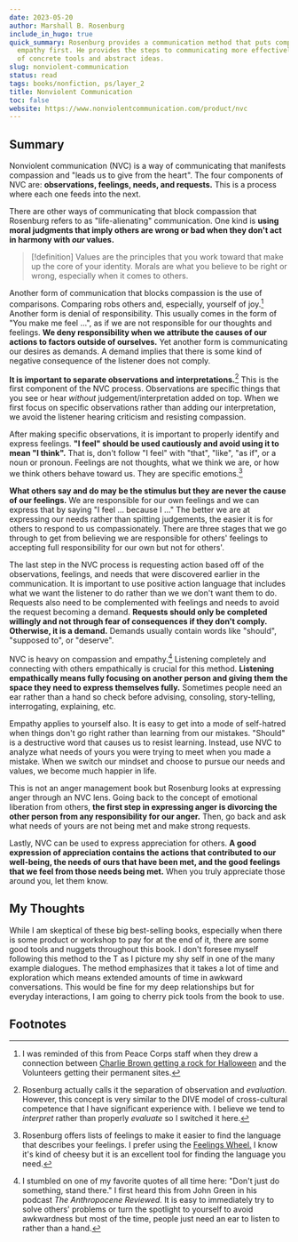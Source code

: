 ```yaml
---
date: 2023-05-20
author: Marshall B. Rosenburg
include_in_hugo: true
quick_summary: Rosenburg provides a communication method that puts compassion and
  empathy first. He provides the steps to communicating more effectively with a mix
  of concrete tools and abstract ideas.
slug: nonviolent-communication
status: read
tags: books/nonfiction, ps/layer_2
title: Nonviolent Communication
toc: false
website: https://www.nonviolentcommunication.com/product/nvc
---
```


## Summary

Nonviolent communication (NVC) is a way of communicating that manifests compassion and "leads us to give from the heart". The four components of NVC are: **observations, feelings, needs, and requests.** This is a process where each one feeds into the next.

There are other ways of communicating that block compassion that Rosenburg refers to as "life-alienating" communication. One kind is **using moral judgments that imply others are wrong or bad when they don't act in harmony with *our* values.**

> [!definition] Values are the principles that you work toward that make up the core of your identity. Morals are what you believe to be right or wrong, especially when it comes to others.

Another form of communication that blocks compassion is the use of comparisons. Comparing robs others and, especially, yourself of joy.[^1] Another form is denial of responsibility. This usually comes in the form of "You make me feel …", as if we are not responsible for our thoughts and feelings. **We deny responsibility when we attribute the causes of our actions to factors outside of ourselves.** Yet another form is communicating our desires as demands. A demand implies that there is some kind of negative consequence of the listener does not comply.

**It is important to separate observations and interpretations.**[^2] This is the first component of the NVC process. Observations are specific things that you see or hear *without* judgement/interpretation added on top. When we first focus on specific observations rather than adding our interpretation, we avoid the listener hearing criticism and resisting compassion.

After making specific observations, it is important to properly identify and express feelings. **"I feel" should be used cautiously and avoid using it to mean "I think".** That is, don't follow "I feel" with "that", "like", "as if", or a noun or pronoun. Feelings are not thoughts, what we think we are, or how we think others behave toward us. They are specific emotions.[^3]

**What others say and do may be the stimulus but they are never the cause of our feelings.** We are responsible for our own feelings and we can express that by saying "I feel … because I …" The better we are at expressing our needs rather than spitting judgements, the easier it is for others to respond to us compassionately. There are three stages that we go through to get from believing we are responsible for others' feelings to accepting full responsibility for our own but not for others'.

The last step in the NVC process is requesting action based off of the observations, feelings, and needs that were discovered earlier in the communication. It is important to use positive action language that includes what we want the listener to do rather than we we don't want them to do. Requests also need to be complemented with feelings and needs to avoid the request becoming a demand. **Requests should only be completed willingly and not through fear of consequences if they don't comply. Otherwise, it is a demand.** Demands usually contain words like "should", "supposed to", or "deserve".

NVC is heavy on compassion and empathy.[^4] Listening completely and connecting with others empathically is crucial for this method. **Listening empathically means fully focusing on another person and giving them the space they need to express themselves fully.** Sometimes people need an ear rather than a hand so check before advising, consoling, story-telling, interrogating, explaining, etc.

Empathy applies to yourself also. It is easy to get into a mode of self-hatred when things don't go right rather than learning from our mistakes. "Should" is a destructive word that causes us to resist learning. Instead, use NVC to analyze what needs of yours you were trying to meet when you made a mistake. When we switch our mindset and choose to pursue our needs and values, we become much happier in life.

This is not an anger management book but Rosenburg looks at expressing anger through an NVC lens. Going back to the concept of emotional liberation from others, **the first step in expressing anger is divorcing the other person from any responsibility for our anger.** Then, go back and ask what needs of yours are not being met and make strong requests.

Lastly, NVC can be used to express appreciation for others. **A good expression of appreciation contains the actions that contributed to our well-being, the needs of ours that have been met, and the good feelings that we feel from those needs being met.** When you truly appreciate those around you, let them know.

## My Thoughts

While I am skeptical of these big best-selling books, especially when there is some product or workshop to pay for at the end of it, there are some good tools and nuggets throughout this book. I don't foresee myself following this method to the T as I picture my shy self in one of the many example dialogues. The method emphasizes that it takes a lot of time and exploration which means extended amounts of time in awkward conversations. This would be fine for my deep relationships but for everyday interactions, I am going to cherry pick tools from the book to use.

## Footnotes

[^1]: I was reminded of this from Peace Corps staff when they drew a connection between [Charlie Brown getting a rock for Halloween](https://www.youtube.com/watch?v=5tIhwITwhSg) and the Volunteers getting their permanent sites.
[^2]: Rosenburg actually calls it the separation of observation and *evaluation.* However, this concept is very similar to the DIVE model of cross-cultural competence that I have significant experience with. I believe we tend to *interpret* rather than properly *evaluate* so I switched it here.
[^3]: Rosenburg offers lists of feelings to make it easier to find the language that describes your feelings. I prefer using the [Feelings Wheel.](https://feelingswheel.com/) I know it's kind of cheesy but it is an excellent tool for finding the language you need.
[^4]: I stumbled on one of my favorite quotes of all time here: "Don't just do something, stand there." I first heard this from John Green in his podcast *The Anthropocene Reviewed.* It is easy to immediately try to solve others' problems or turn the spotlight to yourself to avoid awkwardness but most of the time, people just need an ear to listen to rather than a hand.